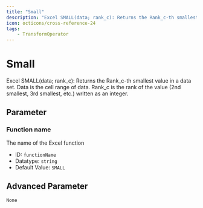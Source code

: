 ```yaml
---
title: "Small"
description: "Excel SMALL(data; rank_c): Returns the Rank_c-th smallest value in a data set. Data is the cell range of data. Rank_c is the rank of the value (2nd smallest, 3rd smallest, etc.) written as an integer."
icon: octicons/cross-reference-24
tags: 
    - TransformOperator
---
```

# Small
<!-- This file was generated - DO NOT CHANGE IT MANUALLY -->



Excel SMALL(data; rank_c): Returns the Rank_c-th smallest value in a data set. Data is the cell range of data. Rank_c is the rank of the value (2nd smallest, 3rd smallest, etc.) written as an integer.

## Parameter

### Function name

The name of the Excel function

- ID: `functionName`
- Datatype: `string`
- Default Value: `SMALL`





## Advanced Parameter

`None`